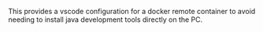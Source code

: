 This provides a vscode configuration for a docker remote container to avoid needing to install java
development tools directly on the PC.
